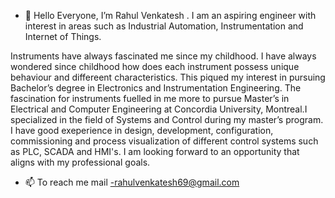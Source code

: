 - 👋 Hello Everyone, 
I’m Rahul Venkatesh . I am an aspiring engineer with interest in areas such as Industrial Automation, Instrumentation and Internet of Things.

Instruments have always fascinated me since my childhood. I have always wondered since childhood how does each instrument possess unique behaviour and differeent characteristics. This piqued my interest in pursuing Bachelor’s degree in Electronics and Instrumentation Engineering. The fascination for instruments fuelled 
in me more to pursue Master’s in Electrical and Computer Engineering at Concordia University, Montreal.I specialized in the field of Systems and Control 
during my master’s program. I have good exeperience in design, development, configuration, commissioning and process visualization of different control systems
such as PLC, SCADA and HMI's. I am looking forward to an opportunity that aligns with my professional goals.


- 📫 To reach me mail -rahulvenkatesh69@gmail.com



